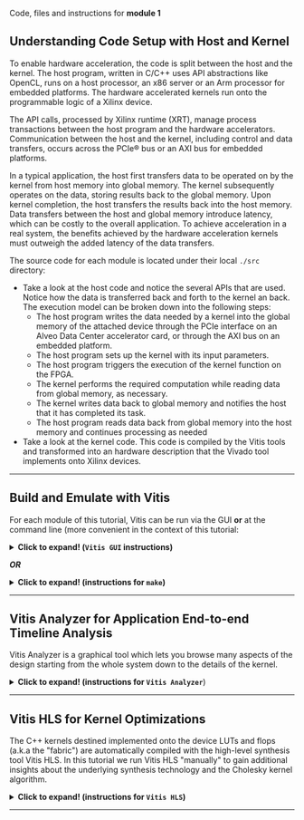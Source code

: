 Code, files and instructions for **module 1**

## Understanding Code Setup with Host and Kernel
To enable hardware acceleration, the code is split between the host and the kernel.  The host program, written in C/C++ uses API abstractions like OpenCL, runs on a host processor, an x86 server or an Arm processor for embedded platforms.  The hardware accelerated kernels run onto the programmable logic of a Xilinx device.

The API calls, processed by Xilinx runtime (XRT), manage process transactions between the host program and the hardware accelerators. Communication between the host and the kernel, including control and data transfers, occurs across the PCIe® bus or an AXI bus for embedded platforms.

In a typical application, the host first transfers data to be operated on by the kernel from host memory into global memory. The kernel subsequently operates on the data, storing results back to the global memory. Upon kernel completion, the host transfers the results back into the host memory. Data transfers between the host and global memory introduce latency, which can be costly to the overall application. To achieve acceleration in a real system, the benefits achieved by the hardware acceleration kernels must outweigh the added latency of the data transfers.

The source code for each module is located under their local <code>./src</code> directory:
  + Take a look at the host code and notice the several APIs that are used. Notice how the data is transferred back and forth to the kernel an back. The execution model can be broken down into the following steps:
     + The host program writes the data needed by a kernel into the global memory of the attached device through the PCIe interface on an Alveo Data Center accelerator card, or through the AXI bus on an embedded platform.
     + The host program sets up the kernel with its input parameters.
     + The host program triggers the execution of the kernel function on the FPGA.
     + The kernel performs the required computation while reading data from global memory, as necessary.
     + The kernel writes data back to global memory and notifies the host that it has completed its task.
     + The host program reads data back from global memory into the host memory and continues processing as needed
  + Take a look at the kernel code.  This code is compiled by the Vitis tools and transformed into an hardware description that the Vivado tool implements onto Xilinx devices.
***
## Build and Emulate with Vitis
For each module of this tutorial, Vitis can be run via the GUI **or** at the command line (more convenient in the context of this tutorial:
<details>
  <summary><b>Click to expand! (<code>Vitis GUI</code> instructions)</b></summary>
  
   ### Using Vitis via the GUI
   TIP: when following the links below, use right-click "open in another tab" to avoid losing the context for these instructions...
   1. Open a terminal
   2. Setup and launch Vitis  
   3. "File" menu -> "Import..." <a href="../images/gui1_import.png">(image)</a>
   4. Accept the default of the Vitis project exported zip file and click "Next" <a href="../images/gui2_next.png">(image)</a>
   5. Click "Browse" on the next window and navigate to the ./docs/module1_baseline/project directory <a href="../images/gui3_browse.png">(image)</a>
   6. Select the vitis_export_archive.ide.zip and click "Okay" <a href="../images/gui4_zip.png">(image)</a>
   7. Next window click "Finish" <a href="../images/gui5_finish.png">(image)</a>
    
   ### Setting up the Platform
   1. On the center window pane, click on the triple dot icon <code>[...]</code> right after the platform link <a href="../images/gui6_platform.png">(image)</a>
   2. Navigate to specify the platform accessible from your system
    
   ### Building and Emulating the Design
   Notice the "Assistant" window pane with its 3 main flow steps
   1. <code>Emulation-SW</code>: to validate the design at the functional level
   2. <code>Emulation-HW</code>: compile the kernel into a cycle accurate representation to better gauge metrics
   3. <code>Hardware</code>: to launch the full compilation and generate a bitstream
 
 Run the software emulation (takes a couple of minutes)...
 
 Run the hardware emulation (takes between 10 to 20 minutes)
 
 Once hardware emulation has completed, jump to the Vitis Analyzer section below...
 
</details>

***OR***

<details>
  <summary><b>Click to expand! (instructions for <code>make</code>)</b></summary>
  
   ### Using **make**
   1. Open a terminal
   2. Setup Vitis
   3. Navigate to <code>./build</code>
   4. Run: <code>make run TARGET=sw_emu</code> (for a functional emulation)
   5. Run: <code>make run TARGET=hw_emu</code> (for a more detailed emulation - takes 10 minutes or more)  
      * For now avoid the "hw" target which would take over an hour to run
   
</details>

***
## Vitis Analyzer for Application End-to-end Timeline Analysis

Vitis Analyzer is a graphical tool which lets you browse many aspects of the design starting from the whole system down to the details of the kernel.

<details>
  <summary><b>Click to expand! (instructions for <code>Vitis Analyzer</code></b>)</summary>
  
   1. Open a terminal and setup Vitis
   2. Run: <code>vitis_analyzer &</code>
   3. File menu -> Open Summary...
   4. Browse to <code>./build</code>
   5. Select cholesky_kernel_hw_emu_xclbin_<b>run</b>_summary (prefixed with the blue "play" pictogram)
   6. Navigate around by yourself watch this 45 seconds [looping gif](../images/analyzer_anim.gif) to see how to go around in Vitis Analyzer.
   
      Make sure to check:
      1. Profile summary
      2. Guidance reports - indicates area of improvement
      3. Application timeline - more information just below
      
The application timeline has the following structure:

* *Host*

  * **OpenCL API Calls:**
    All OpenCL API calls are traced here. The activity time is measured from the host perspective.

   * **General:**
     All general OpenCL API calls such as clCreateProgramWithBinary, clCreateContext, and clCreateCommandQueue, are traced here.

   * **Queue:**
     OpenCL API calls that are associated with a specific command queue are traced here. This includes commands such as clEnqueueMigrateMemObjects, and clEnqueueNDRangeKernel. If the user application creates multiple command queues, then this section shows all the queues and activities.

   * **Data Transfer:**
     In this section the DMA transfers from the host to the device memory are traced. There are multiple DMA threads implemented in the OpenCL runtime and there is typically an equal number of DMA channels. The DMA transfer is initiated by the user application by calling OpenCL APIs such as clEnqueueMigrateMemObjects. These DMA requests are forwarded to the runtime which delegates to one of the threads. The data transfer from the host to the device appear under Write as they are written by the host, and the transfers from device to host appear under Read.
     
   *  **Kernel Enqueues:**
    The kernels enqueued by the host program are shown here. The kernels here should not be confused with the kernels/CUs on the device. Here kernel refers to the NDRangeKernels and tasks created by the OpenCL commands clEnqueueNDRangeKernels and clEnqueueTask. These are plotted against the time measured from the host's perspective. Multiple kernels can be scheduled to be executed at the same time, and they are traced from the point they are scheduled to run until the end of the kernel execution. Multiple entries would be shown in different rows depending on the number of overlapping kernel executions.
    
* *Device "name"*

   **Binary Container "name":**
   Simply the binary container name.

   * **Accelerator "name":**
       Name of the compute unit (a.k.a., Accelerator) on the FPGA.
      
</details>

***
## Vitis HLS for Kernel Optimizations

The C++ kernels destined implemented onto the device LUTs and flops (a.k.a the "fabric") are automatically compiled with the high-level synthesis tool Vitis HLS. In this tutorial we run Vitis HLS "manually" to gain additional insights about the underlying synthesis technology and the Cholesky kernel algorithm.

<details>
  <summary><b>Click to expand! (instructions for <code>Vitis HLS</code>)</b></summary>
  
   1. Open a terminal and setup Vitis
   2. Navigate to <code>./build/cholesky_kernel_hw_emu/cholesky_kernel</code>
      * There should be yet another cholesky_kernel directory at that level
   3. Run: <code>vitis_hls -p cholesky_kernel &</code> (to start the Vitis high-level synthesis GUI)
   4. Vitis HLS now shows the high-level synthesis report
   5. In the GUI expand the **Synthesis Summary Report** window
   6. Expand the loops and function in the **Performance & Resources** section
   7. Right click on the **II violation** as shown in this clip to locate it in the code: [**50s HLS looping GIF**](../images/HLS_anim.gif)
   
   Note: you can restore the original Vitis HLS window layout via the "Window" menu -> "Reset Perspective".
   
#### Initiation Interval

   We see an II violation of 8 for two loops in this function.
   One of them looks like this:
   ```cpp
   // Loop only takes one element every 8 clock cycles!!!
   // We expected one every cycle (II of 1)
   for (int k = 0; k < j; k++) 
   {
       tmp += dataA[j][k] * dataA[j][k];
   }
   ```
Since this version of the algorithm uses double data types with an accumulation, the silicon needs 8 cycles at 300MHz to perform and complete the operation before starting the next. So we can only compute samples one after another by intervals of 8 cycles...  This is the first bottleneck that we'll tackle in the next module.

#### Kernel Latency

Let's now look at latency. 

<code>cholesky_kernel/solution/syn/report/cholesky_kernel_csynth.rpt</code>

    * Loop: 
    +--------------------+--------+---------+-------------+-----------+-----------+------------+----------+
    |                    | Latency (cycles) |  Iteration  |  Initiation Interval  |    Trip    |          |
    |       Loop Name    |  min   |   max   |   Latency   |  achieved |   target  |    Count   | Pipelined|
    +--------------------+--------+---------+-------------+-----------+-----------+------------+----------+
    |- VITIS_LOOP_32_..  |       ?|        ?|            3|          1|          1|           ?|    yes   |
    |- Loop_first_col    |       ?|        ?|           34|          1|          1|           ?|    yes   |
    |- Loop_col          |       ?|        ?|            ?|          -|          -|           ?|    no    |
    | + Loop_diag        |      17|  2097161|           18|          8|          1| 1 ~ 262144 |    yes   |
    | + Loop_row         |       ?|        ?| 61 ~ 2097205|          -|          -|           ?|    no    |
    |  ++ Loop_vec_mul   |      17|  2097161|           18|          8|          1| 1 ~ 262144 |    yes   |
    |- VITIS_LOOP_67_..  |       ?|        ?|            4|          1|          1|           ?|    yes   |
    +--------------------+--------+---------+-------------+-----------+-----------+------------+----------+

Notice that:
  - The <code>VITIS</code> prefixed loops: these are loops automatically labeled by Vitis HLS since none were applied in the source code for them.  The other loops did have a label, it's shown in the table.
  - The question marks (?), they denote a metric that cannot be calculated because dependent on scalar input to the function and indeed in this example the matrix size is configurable and latency will vary depending on the size.
  - The last "Pipeline" column indicates if a loop was constrained to process its inputs at each cycle. The simple loops or most inner nested loops are the ones generally "pipelined" automatically by the tool

 As an input to the Cholesky function the user passes the size of the matrix N (in the example we ran it was 64).
 
 The first loop requires N iterations at II=1 so it takes Nx3 to complete since the iteration latency is 3.
 The <code>Loop_first_col</code> loop takes Nx34
 The <code>Loop_col</code> loop runs N times ( (<code>Loop_diag</code> is N * 18) + (<code>Loop_row</code> is N * (N + 18))
 Last loop also requires N iterations like the first one.
 
 Some we can roughly estimate the duration to be: 
<code> N(18N+N(18N+residual1)+residual2) = 18N<sup>3</sup> + (18+residual1)N<sup>2</sup> + residual2.N </code>

So essentially the latency goes by the cube of N, the size of the matrix. 

#### Adding a C++ testbench for the kernel

For this tutorial we provide a pre-made C++ "main" program to wrap around the kernel and simulate in the Vitis HLS environment.

    Instructions:
    1. In a terminal, from the <code>docs</code> directory:
    cp -r ./hls_tb ./module1_baseline/build/cholesky_kernel_hw_emu/cholesky_kernel
    cp ./module1_baseline/src/cholesky_kernel.hpp ./module1_baseline/build/cholesky_kernel_hw_emu/cholesky_kernel/hls_tb

    2. If the Vitis HLS GUI was closed, open it again:

    cd ./module1_baseline/build/cholesky_kernel_hw_emu/cholesky_kernel
    vitis_hls -p cholesky_kernel &

    3. In the "Explorer" window left pane of the GUI, locate "Test Bench" under "Source".
    Right-click -> "Add file...", select test_hls.cpp.
    Repeat this operation for the two data files: matrix_input.dat and golden_result.dat in ./hls_tb/tb_data

    4. Now select "Project"-> "Run C simulation" in main menu.
    This runs a purely functional simulation called "Csim", none of what HLS synthesizes is involved.

    5. Select "Project"-> "Run C simulation"

    6. Select "Solution" -> "Run C Synthesis" -> "Active Solution"

    7. Run "Solution" -> "Run C/RTL Cosimulation".  In the popup window select Okay.

The Vitis HLS Cosimulation runs a cycle accurate RTL simulation which shows the actual latency in clock cycles.  In the test bench the matrix is a 16x16.

</details>

***
